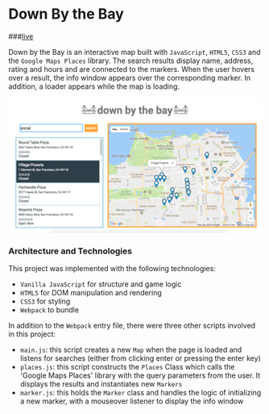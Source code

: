 # Down By the Bay

###[live](https://jhauf.github.io/DownByTheBay/)

Down by the Bay is an interactive map built with `JavaScript`, `HTML5`, `CSS3` and the `Google Maps Places` library.
 The search results display name, address, rating and hours and are connected to the markers. When the user hovers over a result, the info window appears over the corresponding marker. In addition, a loader appears while the map is loading.

![Down by the Bay](app/assets/images/screenshot.png)


### Architecture and Technologies

This project was implemented with the following technologies:

- `Vanilla JavaScript` for structure and game logic
- `HTML5` for DOM manipulation and rendering
- `CSS3` for styling
- `Webpack` to bundle


In addition to the `Webpack` entry file, there were three other scripts involved in this project:


- `main.js`: this script creates a new `Map` when the page is loaded and listens for searches (either from clicking enter or pressing the enter key)
- `places.js`: this script constructs the `Places` Class which calls the 'Google Maps Places' library with the query parameters from the user. It displays the results and instantiates new `Markers`
- `marker.js`: this holds the `Marker` class and handles the logic of initializing a new marker, with a mouseover listener to display the info window
